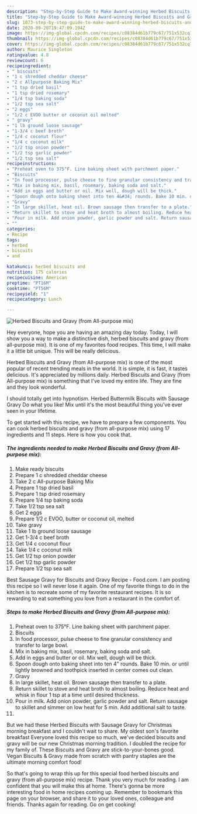 ```yaml
---
description: "Step-by-Step Guide to Make Award-winning Herbed Biscuits and Gravy (from All-purpose mix)"
title: "Step-by-Step Guide to Make Award-winning Herbed Biscuits and Gravy (from All-purpose mix)"
slug: 1073-step-by-step-guide-to-make-award-winning-herbed-biscuits-and-gravy-from-all-purpose-mix
date: 2020-09-20T19:47:09.194Z
image: https://img-global.cpcdn.com/recipes/c08384d61b779c67/751x532cq70/herbed-biscuits-and-gravy-from-all-purpose-mix-recipe-main-photo.jpg
thumbnail: https://img-global.cpcdn.com/recipes/c08384d61b779c67/751x532cq70/herbed-biscuits-and-gravy-from-all-purpose-mix-recipe-main-photo.jpg
cover: https://img-global.cpcdn.com/recipes/c08384d61b779c67/751x532cq70/herbed-biscuits-and-gravy-from-all-purpose-mix-recipe-main-photo.jpg
author: Maurice Singleton
ratingvalue: 4.8
reviewcount: 6
recipeingredient:
- " biscuits"
- "1 c shredded cheddar cheese"
- "2 c Allpurpose Baking Mix"
- "1 tsp dried basil"
- "1 tsp dried rosemary"
- "1/4 tsp baking soda"
- "1/2 tsp sea salt"
- "2 eggs"
- "1/2 c EVOO butter or coconut oil melted"
- " gravy"
- "1 lb ground loose sausage"
- "1-3/4 c beef broth"
- "1/4 c coconut flour"
- "1/4 c coconut milk"
- "1/2 tsp onion powder"
- "1/2 tsp garlic powder"
- "1/2 tsp sea salt"
recipeinstructions:
- "Preheat oven to 375°F. Line baking sheet with parchment paper."
- "Biscuits"
- "In food processor, pulse cheese to fine granular consistency and transfer to large bowl."
- "Mix in baking mix, basil, rosemary, baking soda and salt."
- "Add in eggs and butter or oil. Mix well, dough will be thick."
- "Spoon dough onto baking sheet into ten 4&#34; rounds. Bake 10 min. or until lightly browned and toothpick inserted in center comes out clean."
- "Gravy"
- "In large skillet, heat oil. Brown sausage then transfer to a plate."
- "Return skillet to stove and heat broth to almost boiling. Reduce heat and whisk in flour 1 tsp at a time until desired thickness."
- "Pour in milk. Add onion powder, garlic powder and salt. Return sausage to skillet and simmer on low heat for 5 min. Add additional salt to taste."
- ""
categories:
- Recipe
tags:
- herbed
- biscuits
- and

katakunci: herbed biscuits and 
nutrition: 175 calories
recipecuisine: American
preptime: "PT16M"
cooktime: "PT56M"
recipeyield: "1"
recipecategory: Lunch

---
```



![Herbed Biscuits and Gravy (from All-purpose mix)](https://img-global.cpcdn.com/recipes/c08384d61b779c67/751x532cq70/herbed-biscuits-and-gravy-from-all-purpose-mix-recipe-main-photo.jpg)

Hey everyone, hope you are having an amazing day today. Today, I will show you a way to make a distinctive dish, herbed biscuits and gravy (from all-purpose mix). It is one of my favorites food recipes. This time, I will make it a little bit unique. This will be really delicious.

Herbed Biscuits and Gravy (from All-purpose mix) is one of the most popular of recent trending meals in the world. It is simple, it is fast, it tastes delicious. It's appreciated by millions daily. Herbed Biscuits and Gravy (from All-purpose mix) is something that I've loved my entire life. They are fine and they look wonderful.

I should totally get into hypnotism. Herbed Buttermilk Biscuits with Sausage Gravy Do what you like! Mix until it&#39;s the most beautiful thing you&#39;ve ever seen in your lifetime.


To get started with this recipe, we have to prepare a few components. You can cook herbed biscuits and gravy (from all-purpose mix) using 17 ingredients and 11 steps. Here is how you cook that.

<!--inarticleads1-->

##### The ingredients needed to make Herbed Biscuits and Gravy (from All-purpose mix):

1. Make ready  biscuits
1. Prepare 1 c shredded cheddar cheese
1. Take 2 c All-purpose Baking Mix
1. Prepare 1 tsp dried basil
1. Prepare 1 tsp dried rosemary
1. Prepare 1/4 tsp baking soda
1. Take 1/2 tsp sea salt
1. Get 2 eggs
1. Prepare 1/2 c EVOO, butter or coconut oil, melted
1. Take  gravy
1. Take 1 lb ground loose sausage
1. Get 1-3/4 c beef broth
1. Get 1/4 c coconut flour
1. Take 1/4 c coconut milk
1. Get 1/2 tsp onion powder
1. Get 1/2 tsp garlic powder
1. Prepare 1/2 tsp sea salt


Best Sausage Gravy for Biscuits and Gravy Recipe - Food.com. I am posting this recipe so I will never lose it again. One of my favorite things to do in the kitchen is to recreate some of my favorite restaurant recipes. It is so rewarding to eat something you love from a restaurant in the comfort of. 

<!--inarticleads2-->

##### Steps to make Herbed Biscuits and Gravy (from All-purpose mix):

1. Preheat oven to 375°F. Line baking sheet with parchment paper.
1. Biscuits
1. In food processor, pulse cheese to fine granular consistency and transfer to large bowl.
1. Mix in baking mix, basil, rosemary, baking soda and salt.
1. Add in eggs and butter or oil. Mix well, dough will be thick.
1. Spoon dough onto baking sheet into ten 4&#34; rounds. Bake 10 min. or until lightly browned and toothpick inserted in center comes out clean.
1. Gravy
1. In large skillet, heat oil. Brown sausage then transfer to a plate.
1. Return skillet to stove and heat broth to almost boiling. Reduce heat and whisk in flour 1 tsp at a time until desired thickness.
1. Pour in milk. Add onion powder, garlic powder and salt. Return sausage to skillet and simmer on low heat for 5 min. Add additional salt to taste.
1. 


But we had these Herbed Biscuits with Sausage Gravy for Christmas morning breakfast and I couldn&#39;t wait to share. My oldest son&#39;s favorite breakfast Everyone loved this recipe so much, we&#39;ve decided biscuits and gravy will be our new Christmas morning tradition. I doubled the recipe for my family of. These Biscuits and Gravy are stick-to-your-bones good. Vegan Biscuits &amp; Gravy made from scratch with pantry staples are the ultimate morning comfort food! 

So that's going to wrap this up for this special food herbed biscuits and gravy (from all-purpose mix) recipe. Thank you very much for reading. I am confident that you will make this at home. There's gonna be more interesting food in home recipes coming up. Remember to bookmark this page on your browser, and share it to your loved ones, colleague and friends. Thanks again for reading. Go on get cooking!
